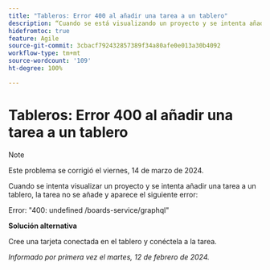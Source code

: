 ```yaml
---
title: "Tableros: Error 400 al añadir una tarea a un tablero"
description: “Cuando se está visualizando un proyecto y se intenta añadir una tarea a un tablero, la tarea no se añade y aparece un error. Hay una solución disponible”.
hidefromtoc: true
feature: Agile
source-git-commit: 3cbacf792432857389f34a80afe0e013a30b4092
workflow-type: tm+mt
source-wordcount: '109'
ht-degree: 100%

---
```



# Tableros: Error 400 al añadir una tarea a un tablero

>[!NOTE]
>
>Este problema se corrigió el viernes, 14 de marzo de 2024.

Cuando se intenta visualizar un proyecto y se intenta añadir una tarea a un tablero, la tarea no se añade y aparece el siguiente error:

Error: &quot;400: undefined /boards-service/graphql&quot;

**Solución alternativa**

Cree una tarjeta conectada en el tablero y conéctela a la tarea.

_Informado por primera vez el martes, 12 de febrero de 2024._
